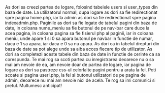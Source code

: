 As dori sa creezi partea de logare, folosind tabelele users si user_types din baza de date. La utilizatorul normal, dupa logare as dori sa fie redirectionat spre pagina home.php, iar la admin as dori sa fie redirectionat spre pagina indexadmin.php.
Paginile as dori sa fie legate de tabelul pagini din baza de date, in coloana nume_meniu sa fie butonul de pe nav-bar care duce la acea pagina, in coloana pagina sa fie fisierul php al paginii, iar in coloana meniu, unde apare 1 si 0 sa apara butonul pe navbar in functie de numar, daca e 1 sa apara, iar daca e 0 sa nu apara.
As dori ca in tabelul drepturi din baza de date sa pot alege unde sa aiba acces fiecare tip de utilizator.
As dori sa completezi aceste tabele din baza de date in functie de cerinte ca sa corespunda.
Te mai rog sa scoti partea cu inregistrarea deoarece nu o sa mai am nevoie de ea, am nevoie doar de partea de logare, iar pagina de logare as dori sa pastreze css-ul celorlalte pagini pentru a arata la fel. Poti scoate si pagina useri.php, la fel si butonul utilizatori de pe pagina de admin, deoarece nu mai am nevoie nici de acela.
Te rog sa imi comunici si pretul.
Multumesc anticipat!
